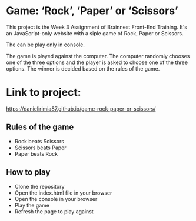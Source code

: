 # Game: ‘Rock’, ‘Paper’ or ‘Scissors’

This project is the Week 3 Assignment of Brainnest Front-End Training. It's an JavaScript-only website with a siple game of Rock, Paper or Scissors.

The can be play only in console. 

The game is played against the computer. The computer randomly chooses one of the three options and the player is asked to choose one of the three options. The winner is decided based on the rules of the game.

# Link to project:
https://danielirimia87.github.io/game-rock-paper-or-scissors/

## Rules of the game

  * Rock beats Scissors
  * Scissors beats Paper
  * Paper beats Rock
##

## How to play


  * Clone the repository
  * Open the index.html file in your browser
  * Open the console in your browser
  * Play the game
  * Refresh the page to play against
##






